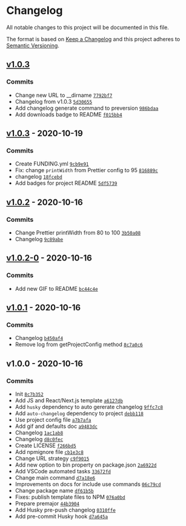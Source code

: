 # Changelog

All notable changes to this project will be documented in this file.

The format is based on [Keep a Changelog](https://keepachangelog.com/en/1.0.0/)
and this project adheres to [Semantic Versioning](https://semver.org/spec/v2.0.0.html).

## [v1.0.3](https://github.com/tiagoboeing/styleguide-cli/compare/v1.0.3...v1.0.3)

### Commits

- Change new URL to __dirname [`7792bf7`](https://github.com/tiagoboeing/styleguide-cli/commit/7792bf742bde9db176a62069ba8195267b53591c)
- Changelog from v1.0.3 [`5d30655`](https://github.com/tiagoboeing/styleguide-cli/commit/5d3065507cbc91e232a848431d6690c2cad08434)
- Add changelog generate command to preversion [`986bdaa`](https://github.com/tiagoboeing/styleguide-cli/commit/986bdaace4a946c576ec3fc14d13053999203c4e)
- Add downloads badge to README [`f015bb4`](https://github.com/tiagoboeing/styleguide-cli/commit/f015bb4968c39b251c0029c8216429497df63491)

## [v1.0.3](https://github.com/tiagoboeing/styleguide-cli/compare/v1.0.2...v1.0.3) - 2020-10-19

### Commits

- Create FUNDING.yml [`9cb9e91`](https://github.com/tiagoboeing/styleguide-cli/commit/9cb9e9148184e6c80528e602b24d39d215a182a3)
- Fix: change `printWidth` from Prettier config to 95 [`816889c`](https://github.com/tiagoboeing/styleguide-cli/commit/816889c704b427e33109164e87994821897ba1a3)
- changelog [`18fcebd`](https://github.com/tiagoboeing/styleguide-cli/commit/18fcebd89ef261a79b45606cef68d510dd849638)
- Add badges for project README [`5df5739`](https://github.com/tiagoboeing/styleguide-cli/commit/5df573915009848e591c639caf8b1a3af5d87e6b)

## [v1.0.2](https://github.com/tiagoboeing/styleguide-cli/compare/v1.0.2-0...v1.0.2) - 2020-10-16

### Commits

- Change Prettier printWidth from 80 to 100 [`3b50a08`](https://github.com/tiagoboeing/styleguide-cli/commit/3b50a0858e589090dd89c73f11617f7bf9ac45a2)
- Changelog [`9c89abe`](https://github.com/tiagoboeing/styleguide-cli/commit/9c89abeac32c590ecaad550dbb85495ad6c1e7ae)

## [v1.0.2-0](https://github.com/tiagoboeing/styleguide-cli/compare/v1.0.1...v1.0.2-0) - 2020-10-16

### Commits

- Add new GIF to README [`bc44c4e`](https://github.com/tiagoboeing/styleguide-cli/commit/bc44c4efcc4fe8abfd3e9c2d4ff9fdd230bdec51)

## [v1.0.1](https://github.com/tiagoboeing/styleguide-cli/compare/v1.0.0...v1.0.1) - 2020-10-16

### Commits

- Changelog [`b450af4`](https://github.com/tiagoboeing/styleguide-cli/commit/b450af45c006a6e00fe094dde2fbe4fd0c0335ab)
- Remove log from getProjectConfig method [`8c7a0c6`](https://github.com/tiagoboeing/styleguide-cli/commit/8c7a0c6479ef62272216af4c3c09cf051e569fca)

## v1.0.0 - 2020-10-16

### Commits

- Init [`8c7b352`](https://github.com/tiagoboeing/styleguide-cli/commit/8c7b3520223593194c0f88236f7fe89659291559)
- Add JS and React/Next.js template [`a6127db`](https://github.com/tiagoboeing/styleguide-cli/commit/a6127db803cc4c44ff5b797ffad34665fe7c4138)
- Add `husky` dependency to auto gererate changelog [`9ffc7c8`](https://github.com/tiagoboeing/styleguide-cli/commit/9ffc7c81a473c442985e4916c56f99afe1447b74)
- Add `auto-changelog` dependency to project [`debb118`](https://github.com/tiagoboeing/styleguide-cli/commit/debb118a7d7a556a2ea150512705742188eafbb5)
- Use project config file [`a7b7afa`](https://github.com/tiagoboeing/styleguide-cli/commit/a7b7afaa4c22bb2525c31f5b13c9d893358afc25)
- Add gif and defaults doc [`a9483dc`](https://github.com/tiagoboeing/styleguide-cli/commit/a9483dc23041565e148f22f77798c26ee180617e)
- Changelog [`1ac1ab8`](https://github.com/tiagoboeing/styleguide-cli/commit/1ac1ab82624c487c6d964e91baf246b9a5ca5acb)
- Changelog [`d8c0fec`](https://github.com/tiagoboeing/styleguide-cli/commit/d8c0fec3350b288d527509d5ddf49890766ff851)
- Create LICENSE [`f266bd5`](https://github.com/tiagoboeing/styleguide-cli/commit/f266bd5305778a262a6ade016ac226ff858c5f85)
- Add npmignore file [`cb1e3c8`](https://github.com/tiagoboeing/styleguide-cli/commit/cb1e3c83ad28affe03bcaeec570ed6d8e558b5ec)
- Change URL strategy [`c9f9015`](https://github.com/tiagoboeing/styleguide-cli/commit/c9f9015898123eda50735c8f10920c0c726d8668)
- Add new option to bin property on package.json [`2a6922d`](https://github.com/tiagoboeing/styleguide-cli/commit/2a6922d7e5466472b94b98019ee6a04bfaa99580)
- Add VSCode automated tasks [`33672fd`](https://github.com/tiagoboeing/styleguide-cli/commit/33672fddf9d817076bd83f83b68926b73b485c5b)
- Change main command [`d7a18e6`](https://github.com/tiagoboeing/styleguide-cli/commit/d7a18e649b774befda962d9dd534c87a50fb707e)
- Improvements on docs for include use commands [`06c79cd`](https://github.com/tiagoboeing/styleguide-cli/commit/06c79cdccdf09c124a725e518a9307f1ece22065)
- Change package name [`df61b5b`](https://github.com/tiagoboeing/styleguide-cli/commit/df61b5b9be51abd2741ad3077cbb03831e30f909)
- Fixes: publish template files to NPM [`076a0bd`](https://github.com/tiagoboeing/styleguide-cli/commit/076a0bdb0dc2dfc7b9c75f9bb0738547a91f46a1)
- Prepare premajor [`44b3904`](https://github.com/tiagoboeing/styleguide-cli/commit/44b3904dc7385f89686d46e4c2944dc233896dde)
- Add Husky pre-push changelog [`0310ffe`](https://github.com/tiagoboeing/styleguide-cli/commit/0310ffeb452504eecdfe87836c0072da354d6b34)
- Add pre-commit Husky hook [`d7a645a`](https://github.com/tiagoboeing/styleguide-cli/commit/d7a645a4891f50d5410de975fae697b5d28d1722)
